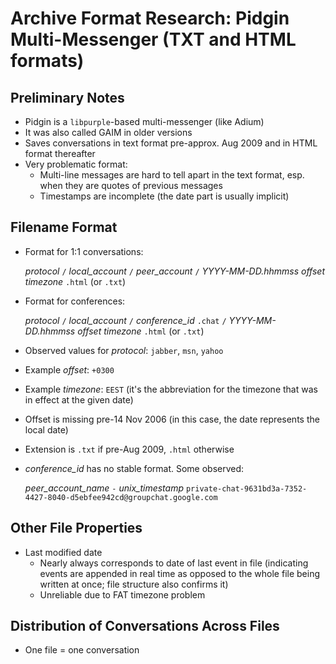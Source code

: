 Archive Format Research: Pidgin Multi-Messenger (TXT and HTML formats)
======================================================================


Preliminary Notes
-----------------

- Pidgin is a `libpurple`-based multi-messenger (like Adium)
- It was also called GAIM in older versions
- Saves conversations in text format pre-approx. Aug 2009 and in HTML format thereafter
- Very problematic format:
  - Multi-line messages are hard to tell apart in the text format, esp. when they are quotes of previous messages
  - Timestamps are incomplete (the date part is usually implicit)


Filename Format
---------------

- Format for 1:1 conversations:

  *protocol* `/` *local_account* `/` *peer_account* `/` *YYYY-MM-DD.hhmmss* *offset* *timezone* `.html` (or `.txt`)

- Format for conferences:

  *protocol* `/` *local_account* `/` *conference_id* `.chat` `/` *YYYY-MM-DD.hhmmss* *offset* *timezone* `.html` (or `.txt`)

- Observed values for *protocol*: `jabber`, `msn`, `yahoo`
- Example *offset*: `+0300`
- Example *timezone*: `EEST` (it's the abbreviation for the timezone that was in effect at the given date)
- Offset is missing pre-14 Nov 2006 (in this case, the date represents the local date)
- Extension is `.txt` if pre-Aug 2009, `.html` otherwise
- *conference_id* has no stable format. Some observed:
  
  *peer_account_name* `-` *unix_timestamp*
  `private-chat-9631bd3a-7352-4427-8040-d5ebfee942cd@groupchat.google.com`


Other File Properties
---------------------

- Last modified date
  - Nearly always corresponds to date of last event in file (indicating events are appended in real time as opposed to the whole file being written at once; file structure also confirms it)
  - Unreliable due to FAT timezone problem


Distribution of Conversations Across Files
------------------------------------------

- One file = one conversation
